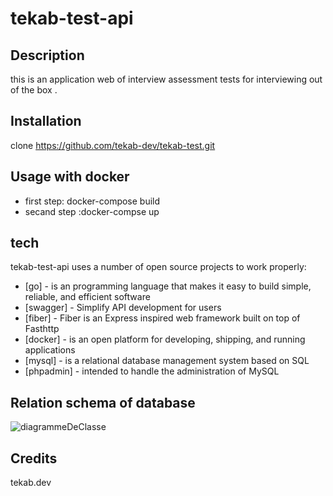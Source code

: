 # tekab-test-api

## Description
this is an application web of interview assessment tests for interviewing out of the box .
## Installation
clone https://github.com/tekab-dev/tekab-test.git
## Usage with docker
- first step: docker-compose build 
- secand step :docker-compse up 
## tech
tekab-test-api uses a number of open source projects to work properly:
- [go] -  is an  programming language that makes it easy to build simple, reliable, and efficient software
- [swagger] - Simplify API development for users
- [fiber] - Fiber is an Express inspired web framework built on top of Fasthttp
- [docker] - is an open platform for developing, shipping, and running applications
- [mysql] - is a relational database management system based on SQL
- [phpadmin] - intended to handle the administration of MySQL
## Relation schema of database
![diagrammeDeClasse](https://user-images.githubusercontent.com/86954965/126977944-b29ea4ec-1156-42fa-b16d-ffc179804358.PNG)
## Credits
tekab.dev 
